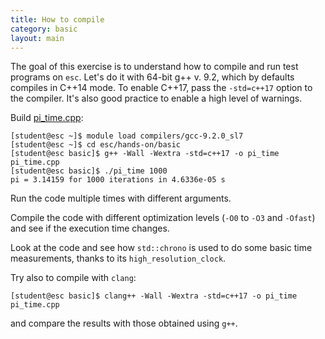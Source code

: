 ```yaml
---
title: How to compile
category: basic
layout: main
---
```


The goal of this exercise is to understand how to compile and run test programs
on `esc`. Let's do it with 64-bit g++ v. 9.2, which by defaults compiles in
C++14 mode. To enable C++17, pass the `-std=c++17` option to the compiler. It's
also good practice to enable a high level of warnings.

Build [pi_time.cpp]({{site.exercises_repo}}/hands-on/basic/pi_time.cpp):

    [student@esc ~]$ module load compilers/gcc-9.2.0_sl7
    [student@esc ~]$ cd esc/hands-on/basic
    [student@esc basic]$ g++ -Wall -Wextra -std=c++17 -o pi_time pi_time.cpp
    [student@esc basic]$ ./pi_time 1000
    pi = 3.14159 for 1000 iterations in 4.6336e-05 s

Run the code multiple times with different arguments.

Compile the code with different optimization levels (`-O0` to `-O3` and
`-Ofast`) and see if the execution time changes.

Look at the code and see how `std::chrono` is used to do some basic
time measurements, thanks to its `high_resolution_clock`.

Try also to compile with `clang`:

    [student@esc basic]$ clang++ -Wall -Wextra -std=c++17 -o pi_time pi_time.cpp

and compare the results with those obtained using `g++`.
